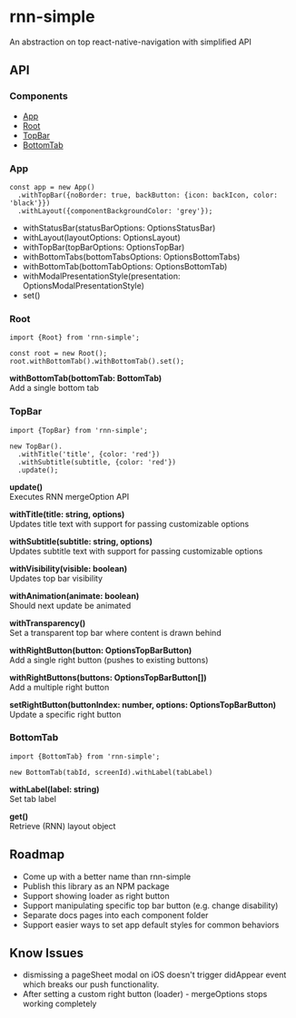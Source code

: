 # rnn-simple
An abstraction on top react-native-navigation with simplified API

## API

### Components
- [App](#app)
- [Root](#root)
- [TopBar](#topbar)
- [BottomTab](#bottomtab)


### App
```
const app = new App()
  .withTopBar({noBorder: true, backButton: {icon: backIcon, color: 'black'}})
  .withLayout({componentBackgroundColor: 'grey'});
```
- withStatusBar(statusBarOptions: OptionsStatusBar)
- withLayout(layoutOptions: OptionsLayout)
- withTopBar(topBarOptions: OptionsTopBar)
- withBottomTabs(bottomTabsOptions: OptionsBottomTabs)
- withBottomTab(bottomTabOptions: OptionsBottomTab)
- withModalPresentationStyle(presentation: OptionsModalPresentationStyle)
- set()

### Root
```
import {Root} from 'rnn-simple';

const root = new Root();
root.withBottomTab().withBottomTab().set();
```

**withBottomTab(bottomTab: BottomTab)**  
Add a single bottom tab


### TopBar
```
import {TopBar} from 'rnn-simple';

new TopBar().
  .withTitle('title', {color: 'red'})
  .withSubtitle(subtitle, {color: 'red'})
  .update();
```

**update()**  
Executes RNN mergeOption API

**withTitle(title: string, options)**  
Updates title text with support for passing customizable options

**withSubtitle(subtitle: string, options)**  
Updates subtitle text with support for passing customizable options

**withVisibility(visible: boolean)**  
Updates top bar visibility

**withAnimation(animate: boolean)**  
Should next update be animated

**withTransparency()**  
Set a transparent top bar where content is drawn behind

**withRightButton(button: OptionsTopBarButton)**  
Add a single right button (pushes to existing buttons)

**withRightButtons(buttons: OptionsTopBarButton[])**  
Add a multiple right button

**setRightButton(buttonIndex: number, options: OptionsTopBarButton)**
Update a specific right button

### BottomTab
```
import {BottomTab} from 'rnn-simple';

new BottomTab(tabId, screenId).withLabel(tabLabel)
```
**withLabel(label: string)**  
Set tab label

**get()**  
Retrieve (RNN) layout object 


## Roadmap
- Come up with a better name than rnn-simple
- Publish this library as an NPM package
- Support showing loader as right button
- Support manipulating specific top bar button (e.g. change disability)
- Separate docs pages into each component folder
- Support easier ways to set app default styles for common behaviors

## Know Issues
- dismissing a pageSheet modal on iOS doesn't trigger didAppear event which breaks our push functionality. 
- After setting a custom right button (loader) - mergeOptions stops working completely